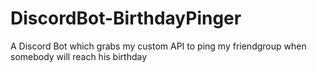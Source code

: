 # DiscordBot-BirthdayPinger
A Discord Bot which grabs my custom API to ping my friendgroup when somebody will reach his birthday
